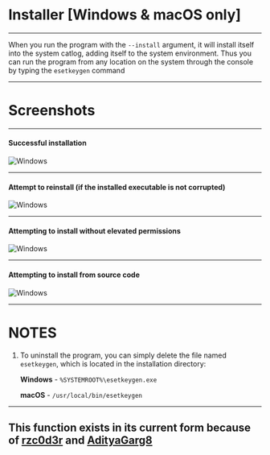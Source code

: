 # Installer [Windows & macOS only]

---

When you run the program with the ```--install``` argument, it will install itself into the system catlog, adding itself to the system environment. Thus you can run the program from any location on the system through the console by typing the ```esetkeygen``` command

---

# Screenshots

---

#### Successful installation
![Windows](https://github.com/rzc0d3r/ESET-KeyGen/blob/main/img/successfully_installed.png)

---

#### Attempt to reinstall (if the installed executable is not corrupted)
![Windows](https://github.com/rzc0d3r/ESET-KeyGen/blob/main/img/reinstallation_attempt.png)

---

#### Attempting to install without elevated permissions
![Windows](https://github.com/rzc0d3r/ESET-KeyGen/blob/main/img/installer_permission_error.png)

---

#### Attempting to install from source code
![Windows](https://github.com/rzc0d3r/ESET-KeyGen/blob/main/img/installation_from_source.png)

---

# NOTES
1. To uninstall the program, you can simply delete the file named ```esetkeygen```, which is located in the installation directory:

    **Windows** - ```%SYSTEMROOT%\esetkeygen.exe```

    **macOS** - ```/usr/local/bin/esetkeygen```

---

## This function exists in its current form because of [rzc0d3r](https://github.com/rzc0d3r) and [AdityaGarg8](https://github.com/AdityaGarg8)
